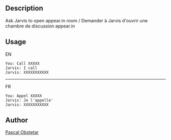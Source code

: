 <!---
IMPORTANT
=========
This README.md is displayed in the WebStore as well as within Jarvis app
Please do not change the structure of this file
Fill-in Description, Usage & Author sections
Make sure to rename the [en] folder into the language code your plugin is written in (ex: fr, es, de, it...)
For multi-language plugin:
- clone the language directory and translate commands/functions.sh
- optionally write the Description / Usage sections in several languages
-->
## Description
Ask Jarvis to open appear.in room / Demander à Jarvis d'ouvrir une chambre de discussion appear.in

## Usage
EN

```
You: Call XXXXX
Jarvis: I call
Jarvis: XXXXXXXXXXX
```
------------------------------------------------------------------
FR

```
You: Appel XXXXX
Jarvis: Je l'appelle'
Jarvis: XXXXXXXXXXX
```

## Author
[Pascal Obstetar](http://obooqo.eu)
